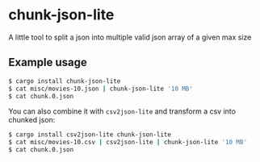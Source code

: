 # chunk-json-lite
A little tool to split a json into multiple valid json array of a given max size

## Example usage

```bash
$ cargo install chunk-json-lite
$ cat misc/movies-10.json | chunk-json-lite '10 MB'
$ cat chunk.0.json
```

You can also combine it with `csv2json-lite` and transform a csv into chunked json:

```bash
$ cargo install csv2json-lite chunk-json-lite
$ cat misc/movies-10.csv | csv2json-lite | chunk-json-lite '10 MB'
$ cat chunk.0.json
```
